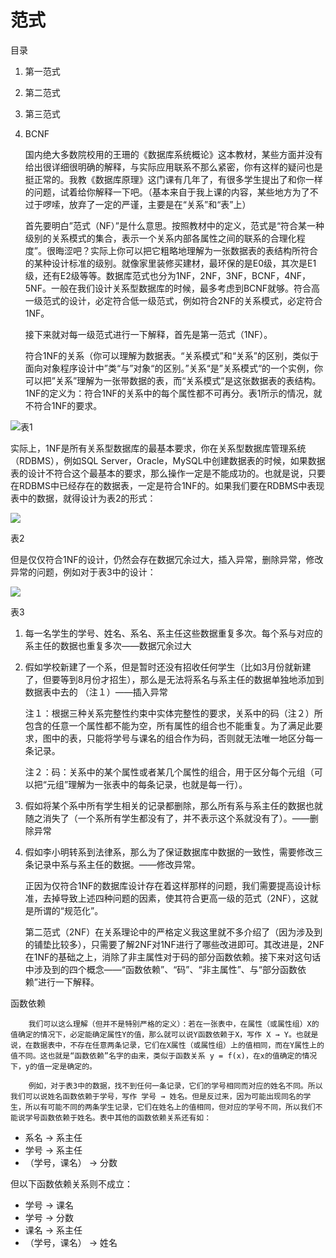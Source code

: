 # 范式


目录

1. 第一范式
2. 第二范式
3. 第三范式
4. BCNF

    国内绝大多数院校用的王珊的《数据库系统概论》这本教材，某些方面并没有给出很详细很明确的解释，与实际应用联系不那么紧密，你有这样的疑问也是挺正常的。我教《数据库原理》这门课有几年了，有很多学生提出了和你一样的问题，试着给你解释一下吧。（基本来自于我上课的内容，某些地方为了不过于啰嗦，放弃了一定的严谨，主要是在“关系”和“表”上）

    首先要明白”范式（NF）”是什么意思。按照教材中的定义，范式是“符合某一种级别的关系模式的集合，表示一个关系内部各属性之间的联系的合理化程度”。很晦涩吧？实际上你可以把它粗略地理解为一张数据表的表结构所符合的某种设计标准的级别。就像家里装修买建材，最环保的是E0级，其次是E1级，还有E2级等等。数据库范式也分为1NF，2NF，3NF，BCNF，4NF，5NF。一般在我们设计关系型数据库的时候，最多考虑到BCNF就够。符合高一级范式的设计，必定符合低一级范式，例如符合2NF的关系模式，必定符合1NF。

    接下来就对每一级范式进行一下解释，首先是第一范式（1NF）。

    符合1NF的关系（你可以理解为数据表。“关系模式”和“关系”的区别，类似于面向对象程序设计中”类“与”对象“的区别。”关系“是”关系模式“的一个实例，你可以把”关系”理解为一张带数据的表，而“关系模式”是这张数据表的表结构。1NF的定义为：符合1NF的关系中的每个属性都不可再分。表1所示的情况，就不符合1NF的要求。

![](assets/24afd11455ac34a280fa83e4e8d75ccc_r-20220212112627-itiklzc.jpg)![]()表1

实际上，1NF是所有关系型数据库的最基本要求，你在关系型数据库管理系统（RDBMS），例如SQL Server，Oracle，MySQL中创建数据表的时候，如果数据表的设计不符合这个最基本的要求，那么操作一定是不能成功的。也就是说，只要在RDBMS中已经存在的数据表，一定是符合1NF的。如果我们要在RDBMS中表现表中的数据，就得设计为表2的形式：

![](assets/6b735fb9503b0930e741faa474fed28e_r-20220212112627-tgpngze.jpg)![]()

表2

但是仅仅符合1NF的设计，仍然会存在数据冗余过大，插入异常，删除异常，修改异常的问题，例如对于表3中的设计：

![](assets/5b16f655b57a957bfa340d0a996a0eea_r-20220212112627-utsy6xu.jpg)![]()

表3

1. 每一名学生的学号、姓名、系名、系主任这些数据重复多次。每个系与对应的系主任的数据也重复多次——数据冗余过大
2. 假如学校新建了一个系，但是暂时还没有招收任何学生（比如3月份就新建了，但要等到8月份才招生），那么是无法将系名与系主任的数据单独地添加到数据表中去的 （注１）——插入异常

    注１：根据三种关系完整性约束中实体完整性的要求，关系中的码（注２）所包含的任意一个属性都不能为空，所有属性的组合也不能重复。为了满足此要求，图中的表，只能将学号与课名的组合作为码，否则就无法唯一地区分每一条记录。

    注２：码：关系中的某个属性或者某几个属性的组合，用于区分每个元组（可以把“元组”理解为一张表中的每条记录，也就是每一行）。
3. 假如将某个系中所有学生相关的记录都删除，那么所有系与系主任的数据也就随之消失了（一个系所有学生都没有了，并不表示这个系就没有了）。——删除异常
4. 假如李小明转系到法律系，那么为了保证数据库中数据的一致性，需要修改三条记录中系与系主任的数据。——修改异常。

    正因为仅符合1NF的数据库设计存在着这样那样的问题，我们需要提高设计标准，去掉导致上述四种问题的因素，使其符合更高一级的范式（2NF），这就是所谓的“规范化”。

    第二范式（2NF）在关系理论中的严格定义我这里就不多介绍了（因为涉及到的铺垫比较多），只需要了解2NF对1NF进行了哪些改进即可。其改进是，2NF在1NF的基础之上，消除了非主属性对于码的部分函数依赖。接下来对这句话中涉及到的四个概念——“函数依赖”、“码”、“非主属性”、与“部分函数依赖”进行一下解释。

函数依赖

        我们可以这么理解（但并不是特别严格的定义）：若在一张表中，在属性（或属性组）X的值确定的情况下，必定能确定属性Y的值，那么就可以说Y函数依赖于X，写作 X → Y。也就是说，在数据表中，不存在任意两条记录，它们在X属性（或属性组）上的值相同，而在Y属性上的值不同。这也就是“函数依赖”名字的由来，类似于函数关系 y = f(x)，在x的值确定的情况下，y的值一定是确定的。

        例如，对于表3中的数据，找不到任何一条记录，它们的学号相同而对应的姓名不同。所以我们可以说姓名函数依赖于学号，写作 学号 → 姓名。但是反过来，因为可能出现同名的学生，所以有可能不同的两条学生记录，它们在姓名上的值相同，但对应的学号不同，所以我们不能说学号函数依赖于姓名。表中其他的函数依赖关系还有如：

* 系名 → 系主任
* 学号 → 系主任
* （学号，课名） → 分数

但以下函数依赖关系则不成立：

* 学号 → 课名
* 学号 → 分数
* 课名 → 系主任
* （学号，课名） → 姓名
